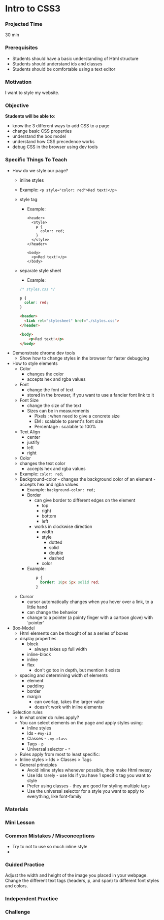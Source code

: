 # Intro to CSS3

### Projected Time
30 min

### Prerequisites
  - Students should have a basic understanding of Html structure
  - Students should understand ids and classes
  - Students should be comfortable using a text editor

### Motivation
I want to style my website.


### Objective
**Students will be able to**:
- know the 3 different ways to add CSS to a page
- change basic CSS properties
- understand the box model
- understand how CSS precedence works
- debug CSS in the browser using dev tools


### Specific Things To Teach
- How do we style our page?
	- inline styles
    - Example:
      `<p style="color: red">Red text!</p>`
  - style tag
    - Example:
      ```
      <header>
        <style>
          p {
            color: red;
          }
        </style>
      </header>

      <body>
        <p>Red text!</p>
      </body>    
      ```
  - separate style sheet
	   - Example:
      ```CSS
      /* styles.css */

      p {
        color: red;
      }
      ```

      ```HTML
      <header>
        <link rel="stylesheet" href="./styles.css">
      </header>

      <body>
          <p>Red text!</p>
      </body>

      ```
- Demonstrate chrome dev tools
  - Show how to change styles in the browser for faster debugging
- How to style elements
	- Color
		- changes the color
		- accepts hex and rgba values
	- Font
		- change the font of text
		- stored in the browser, if you want to use a fancier font link to it
	- Font Size
		- change the size of the text
		- Sizes can be in measurements
			- Pixels : when need to give a concrete size
			- EM : scalable to parent's font size
			- Percentage : scalable to 100%
	- Text Align
		- center
		- justify
		- left
		- right
	- Color
    - changes the text color
		- accepts hex and rgba values
    - Example: `color: red;`
  - Background-color
		- changes the background color of an element
		- accepts hex and rgba values
    - Example: `background-color: red;`
	- Border
		- can give border to different edges on the element
			- top
			- right
			- bottom
			- left
      - works in clockwise direction
		- width
		- style
			- dotted
			- solid
			- double
			- dashed
		- color
    - Example:
      ```CSS
          p {
            border: 10px 5px solid red;
          }
      ```
  - Cursor
  	- cursor automatically changes when you hover over a link, to a little hand
  	- can change the behavior
  	- change to a pointer (a pointy finger with a cartoon glove) with 'pointer'
- Box-Model
  - Html elements can be thought of as a series of boxes
  - display properties
    - block
      - always takes up full width
    - inline-block
    - inline
    - flex
      - don't go too in depth, but mention it exists
  - spacing and determining width of elements
    - element
    - padding
    - border
    - margin
      - can overlap, takes the larger value
      - doesn't work with inline elements
- Selection rules
  - In what order do rules apply?
  - You can select elements on the page and apply styles using:
    - Inline styles
    - Ids - `#my-id`
    - Classes - `.my-class`
    - Tags - `p`
    - Universal selector - `*`
  -  Rules apply from most to least specific:
    - Inline styles > Ids > Classes > Tags
  - General principles
    - Avoid inline styles whenever possible, they make Html messy
    - Use Ids rarely - use Ids if you have 1 specific tag you want to style
    - Prefer using classes - they are good for styling multiple tags
    - Use the universal selector for a style you want to apply to everything, like font-family

### Materials


### Mini Lesson

### Common Mistakes / Misconceptions
- Try to not to use so much inline style
-

### Guided Practice
Adjust the width and height of the image you placed in your webpage.
Change the different text tags (headers, p, and span) to different font styles and colors.

### Independent Practice


### Challenge
